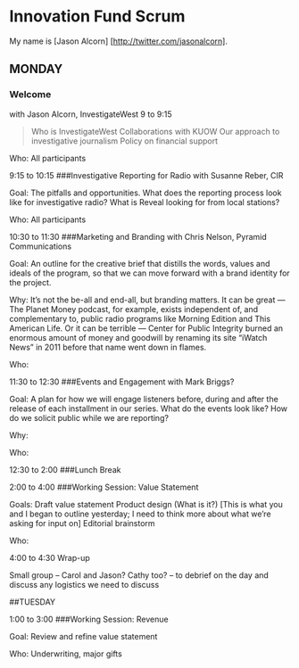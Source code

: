 # Innovation Fund Scrum

My name is [Jason Alcorn] [http://twitter.com/jasonalcorn].

## MONDAY
 
### Welcome 
with Jason Alcorn, InvestigateWest
9 to 9:15

> Who is InvestigateWest
> Collaborations with KUOW
> Our approach to investigative journalism
> Policy on financial support

Who:	All participants
 
9:15 to 10:15
###Investigative Reporting for Radio
with Susanne Reber, CIR
 
Goal: 	The pitfalls and opportunities. What does the reporting process look like for investigative radio? What is Reveal looking for from local stations?
 
Who:	All participants
 
10:30 to 11:30
###Marketing and Branding
with Chris Nelson, Pyramid Communications

Goal: 	An outline for the creative brief that distills the words, values and ideals of the program, so that we can move forward with a brand identity for the project.
 
Why: 	It’s not the be-all and end-all, but branding matters. It can be great — The Planet Money podcast, for example, exists independent of, and complementary to, public radio programs like Morning Edition and This American Life. Or it can be terrible — Center for Public Integrity burned an enormous amount of money and goodwill by renaming its site “iWatch News” in 2011 before that name went down in flames.
 
Who:	
 
11:30 to 12:30
###Events and Engagement
with Mark Briggs?
 
Goal: 	A plan for how we will engage listeners before, during and after the release of each installment in our series. What do the events look like? How do we solicit public while we are reporting?
 
Why:	
 
Who:	
 
12:30 to 2:00
###Lunch Break

2:00 to 4:00
###Working Session: Value Statement

Goals:
Draft value statement
Product design (What is it?) [This is what you and I began to outline yesterday; I need to think more about what we’re asking for input on]
Editorial brainstorm
 
Who:

4:00 to 4:30
Wrap-up

Small group – Carol and Jason? Cathy too? – to debrief on the day and discuss any logistics we need to discuss 

##TUESDAY

1:00 to 3:00
###Working Session: Revenue

Goal:	Review and refine value statement

Who:	Underwriting, major gifts
